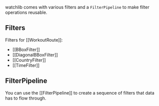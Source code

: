 watchlib comes with various filters and a `FilterPipeline` to make filter operations reusable.

## Filters 
Filters for [[WorkoutRoute]]:

- [[BBoxFilter]]
- [[DiagonalBBoxFilter]]
- [[CountryFilter]]
- [[TimeFilter]]

## FilterPipeline 

You can use the [[FilterPipeline]] to create a sequence of filters that data has to flow through. 
